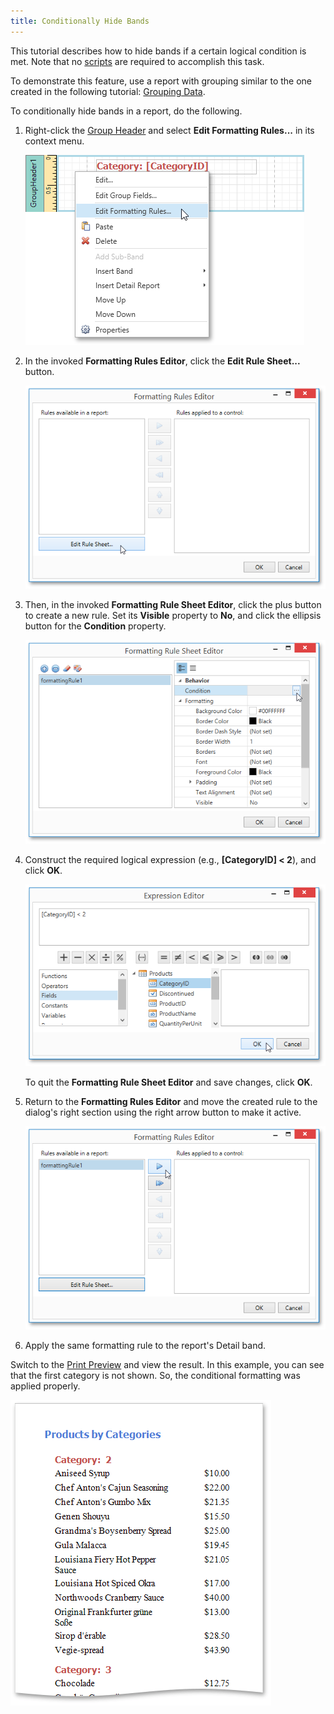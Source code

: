 ```yaml
---
title: Conditionally Hide Bands
---
```

This tutorial describes how to hide bands if a certain logical condition is met. Note that no [scripts](../../../../../../interface-elements-for-desktop/articles/report-designer/report-designer-for-wpf/creating-reports/scripting.md) are required to accomplish this task.

To demonstrate this feature, use a report with grouping similar to the one created in the following tutorial: [Grouping Data](../../../../../../interface-elements-for-desktop/articles/report-designer/report-designer-for-wpf/creating-reports/shaping-data/grouping-data.md).

To conditionally hide bands in a report, do the following.
1. Right-click the [Group Header](../../../../../../interface-elements-for-desktop/articles/report-designer/report-designer-for-wpf/report-elements/report-bands.md) and select **Edit Formatting Rules...** in its context menu.
	
	![EUD_WpfReportDesigner_HideBands_1](../../../../../images/Img123661.png)
2. In the invoked **Formatting Rules Editor**, click the **Edit Rule Sheet...** button.
	
	![EUD_WpfReportDesigner_HideBands_2](../../../../../images/Img123662.png)
3. Then, in the invoked **Formatting Rule Sheet Editor**, click the plus button to create a new rule. Set its **Visible** property to **No**, and click the ellipsis button for the **Condition** property.
	
	![EUD_WpfReportDesigner_HideBands_3](../../../../../images/Img123663.png)
4. Construct the required logical expression (e.g., **[CategoryID] &lt; 2**), and click **OK**.
	
	![EUD_WpfReportDesigner_HideBands_4](../../../../../images/Img123664.png)
	
	To quit the **Formatting Rule Sheet Editor** and save changes, click **OK**.
5. Return to the **Formatting Rules Editor** and move the created rule to the dialog's right section using the right arrow button to make it active.
	
	![EUD_WpfReportDesigner_HideBands_5](../../../../../images/Img123665.png)
6. Apply the same formatting rule to the report's Detail band.

Switch to the [Print Preview](../../../../../../interface-elements-for-desktop/articles/report-designer/report-designer-for-wpf/document-preview.md) and view the result. In this example, you can see that the first category is not shown. So, the conditional formatting was applied properly.

![EUD_WpfReportDesigner_HideBands_Result](../../../../../images/Img123666.png)